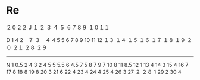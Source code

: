 # Re
２０２２
J
１
２
３
４
５
６７８９
１０１１

D
1 4
2　７
３　４
4 5
5
6
7
8
9
10
11
12
１３
１４
１５
１６
１７
１８
１９
２０
２１
２８
２９












-----------------------------------------------------------------------------------------------------
N
1 0.5
2 4
3 2
4 5
5 5.5
6 4.5
7 5
8 7
9 7
10 8
11 8.5
12 1
13 4
14 3
15 4
16 7
17 8
18 8
19 8
20 3
21 6
22 4
23 4
24 4
25 4
26 3
27 ２
２８ 1
29 2
30 4
